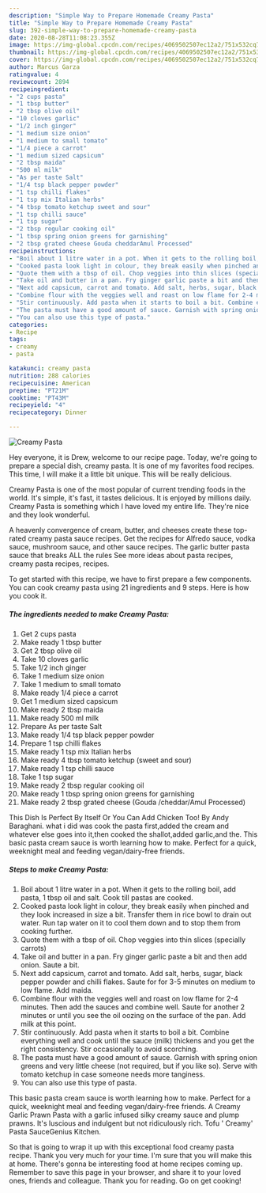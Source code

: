 ```yaml
---
description: "Simple Way to Prepare Homemade Creamy Pasta"
title: "Simple Way to Prepare Homemade Creamy Pasta"
slug: 392-simple-way-to-prepare-homemade-creamy-pasta
date: 2020-08-28T11:08:23.355Z
image: https://img-global.cpcdn.com/recipes/4069502507ec12a2/751x532cq70/creamy-pasta-recipe-main-photo.jpg
thumbnail: https://img-global.cpcdn.com/recipes/4069502507ec12a2/751x532cq70/creamy-pasta-recipe-main-photo.jpg
cover: https://img-global.cpcdn.com/recipes/4069502507ec12a2/751x532cq70/creamy-pasta-recipe-main-photo.jpg
author: Marcus Garza
ratingvalue: 4
reviewcount: 2894
recipeingredient:
- "2 cups pasta"
- "1 tbsp butter"
- "2 tbsp olive oil"
- "10 cloves garlic"
- "1/2 inch ginger"
- "1 medium size onion"
- "1 medium to small tomato"
- "1/4 piece a carrot"
- "1 medium sized capsicum"
- "2 tbsp maida"
- "500 ml milk"
- "As per taste Salt"
- "1/4 tsp black pepper powder"
- "1 tsp chilli flakes"
- "1 tsp mix Italian herbs"
- "4 tbsp tomato ketchup sweet and sour"
- "1 tsp chilli sauce"
- "1 tsp sugar"
- "2 tbsp regular cooking oil"
- "1 tbsp spring onion greens for garnishing"
- "2 tbsp grated cheese Gouda cheddarAmul Processed"
recipeinstructions:
- "Boil about 1 litre water in a pot. When it gets to the rolling boil, add pasta, 1 tbsp oil and salt. Cook till pastas are cooked."
- "Cooked pasta look light in colour, they break easily when pinched and they look increased in size a bit. Transfer them in rice bowl to drain out water. Run tap water on it to cool them down and to stop them from cooking further."
- "Quote them with a tbsp of oil. Chop veggies into thin slices (specially carrots)"
- "Take oil and butter in a pan. Fry ginger garlic paste a bit and then add onion. Saute a bit."
- "Next add capsicum, carrot and tomato. Add salt, herbs, sugar, black pepper powder and chilli flakes. Saute for for 3-5 minutes on medium to low flame. Add maida."
- "Combine flour with the veggies well and roast on low flame for 2-4 minutes. Then add the sauces and combine well. Saute for another 2 minutes or until you see the oil oozing on the surface of the pan. Add milk at this point."
- "Stir continuously. Add pasta when it starts to boil a bit. Combine everything well and cook until the sauce (milk) thickens and you get the right consistency. Stir occasionally to avoid scorching."
- "The pasta must have a good amount of sauce. Garnish with spring onion greens and very little cheese (not required, but if you like so). Serve with tomato ketchup in case someone needs more tanginess."
- "You can also use this type of pasta."
categories:
- Recipe
tags:
- creamy
- pasta

katakunci: creamy pasta 
nutrition: 288 calories
recipecuisine: American
preptime: "PT21M"
cooktime: "PT43M"
recipeyield: "4"
recipecategory: Dinner

---
```



![Creamy Pasta](https://img-global.cpcdn.com/recipes/4069502507ec12a2/751x532cq70/creamy-pasta-recipe-main-photo.jpg)

Hey everyone, it is Drew, welcome to our recipe page. Today, we're going to prepare a special dish, creamy pasta. It is one of my favorites food recipes. This time, I will make it a little bit unique. This will be really delicious.

Creamy Pasta is one of the most popular of current trending foods in the world. It's simple, it's fast, it tastes delicious. It is enjoyed by millions daily. Creamy Pasta is something which I have loved my entire life. They're nice and they look wonderful.

A heavenly convergence of cream, butter, and cheeses create these top-rated creamy pasta sauce recipes. Get the recipes for Alfredo sauce, vodka sauce, mushroom sauce, and other sauce recipes. The garlic butter pasta sauce that breaks ALL the rules See more ideas about pasta recipes, creamy pasta recipes, recipes.


To get started with this recipe, we have to first prepare a few components. You can cook creamy pasta using 21 ingredients and 9 steps. Here is how you cook it.

<!--inarticleads1-->

##### The ingredients needed to make Creamy Pasta:

1. Get 2 cups pasta
1. Make ready 1 tbsp butter
1. Get 2 tbsp olive oil
1. Take 10 cloves garlic
1. Take 1/2 inch ginger
1. Take 1 medium size onion
1. Take 1 medium to small tomato
1. Make ready 1/4 piece a carrot
1. Get 1 medium sized capsicum
1. Make ready 2 tbsp maida
1. Make ready 500 ml milk
1. Prepare As per taste Salt
1. Make ready 1/4 tsp black pepper powder
1. Prepare 1 tsp chilli flakes
1. Make ready 1 tsp mix Italian herbs
1. Make ready 4 tbsp tomato ketchup (sweet and sour)
1. Make ready 1 tsp chilli sauce
1. Take 1 tsp sugar
1. Make ready 2 tbsp regular cooking oil
1. Make ready 1 tbsp spring onion greens for garnishing
1. Make ready 2 tbsp grated cheese (Gouda /cheddar/Amul Processed)


This Dish Is Perfect By Itself Or You Can Add Chicken Too! By Andy Baraghani. what i did was cook the pasta first,added the cream and whatever else goes into it,then cooked the shallot,added garlic,and the. This basic pasta cream sauce is worth learning how to make. Perfect for a quick, weeknight meal and feeding vegan/dairy-free friends. 

<!--inarticleads2-->

##### Steps to make Creamy Pasta:

1. Boil about 1 litre water in a pot. When it gets to the rolling boil, add pasta, 1 tbsp oil and salt. Cook till pastas are cooked.
1. Cooked pasta look light in colour, they break easily when pinched and they look increased in size a bit. Transfer them in rice bowl to drain out water. Run tap water on it to cool them down and to stop them from cooking further.
1. Quote them with a tbsp of oil. Chop veggies into thin slices (specially carrots)
1. Take oil and butter in a pan. Fry ginger garlic paste a bit and then add onion. Saute a bit.
1. Next add capsicum, carrot and tomato. Add salt, herbs, sugar, black pepper powder and chilli flakes. Saute for for 3-5 minutes on medium to low flame. Add maida.
1. Combine flour with the veggies well and roast on low flame for 2-4 minutes. Then add the sauces and combine well. Saute for another 2 minutes or until you see the oil oozing on the surface of the pan. Add milk at this point.
1. Stir continuously. Add pasta when it starts to boil a bit. Combine everything well and cook until the sauce (milk) thickens and you get the right consistency. Stir occasionally to avoid scorching.
1. The pasta must have a good amount of sauce. Garnish with spring onion greens and very little cheese (not required, but if you like so). Serve with tomato ketchup in case someone needs more tanginess.
1. You can also use this type of pasta.


This basic pasta cream sauce is worth learning how to make. Perfect for a quick, weeknight meal and feeding vegan/dairy-free friends. A Creamy Garlic Prawn Pasta with a garlic infused silky creamy sauce and plump prawns. It&#39;s luscious and indulgent but not ridiculously rich. Tofu &#39; Creamy&#39; Pasta SauceGenius Kitchen. 

So that is going to wrap it up with this exceptional food creamy pasta recipe. Thank you very much for your time. I'm sure that you will make this at home. There's gonna be interesting food at home recipes coming up. Remember to save this page in your browser, and share it to your loved ones, friends and colleague. Thank you for reading. Go on get cooking!
